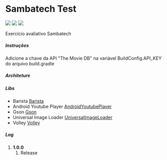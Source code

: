 # Sambatech Test

[![](https://img.shields.io/badge/Version-1.0.0-blue.svg?style=flat)]()
[![](https://img.shields.io/badge/platform-android-green.svg)](http://developer.android.com/index.html) 
[![](https://img.shields.io/badge/API-19%2B-green.svg)](https://android-arsenal.com/api?level=19) 


Exercício avaliativo Sambatech

##### Instruções

Adicione a chave da API "The Movie DB" na variável BuildConfig.API_KEY do arquivo build.gradle

##### Architeture


##### Libs
    
* Barista [Barista](https://github.com/SchibstedSpain/Barista)
* Android Youtube Player [AndroidYoutubePlayer](https://github.com/PierfrancescoSoffritti/android-youtube-player)
* Gson [Gson](https://github.com/google/gson)
* Universal Image Loader [UniversalImageLoader](https://github.com/nostra13/Android-Universal-Image-Loader)
* Volley [Volley](https://github.com/google/volley)
  
    
##### Log
1. **1.0.0**         
    1. Release
